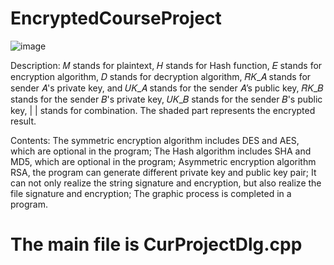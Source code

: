 # EncryptedCourseProject

![image](https://user-images.githubusercontent.com/87640208/197187801-e0b5c567-7baa-4f41-a26b-8fe561f2d0ed.png)

Description: 
𝑀 stands for plaintext, 𝐻 stands for Hash function, 𝐸 stands for encryption algorithm, 𝐷 stands for decryption algorithm, 𝑅𝐾_𝐴  stands for sender 𝐴's private key, and 𝑈𝐾_𝐴 stands for the sender 𝐴’s public key, 𝑅𝐾_𝐵 stands for the sender 𝐵's private key, 𝑈𝐾_𝐵   stands for the sender 𝐵's public key, | | stands for combination. 
The shaded part represents the encrypted result. 

Contents: 
The symmetric encryption algorithm includes DES and AES, which are optional in the program; 
The Hash algorithm includes SHA and MD5, which are optional in the program; 
Asymmetric encryption algorithm RSA, the program can generate different private key and public key pair; 
It can not only realize the string signature and encryption, but also realize the file signature and encryption; 
The graphic process is completed in a program.

# The main file is CurProjectDlg.cpp
